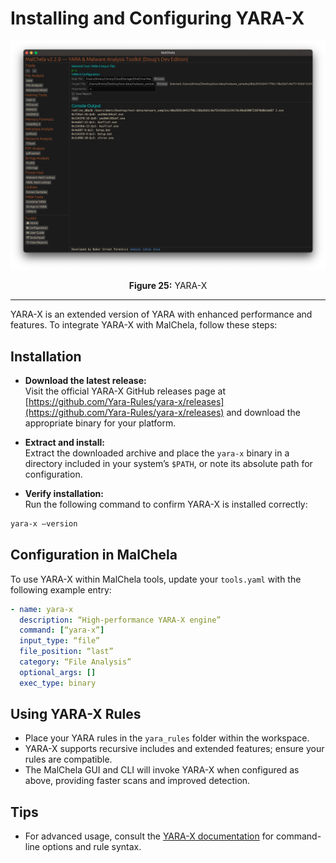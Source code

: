 # Installing and Configuring YARA-X

![YARA-X](../images/yara-x.png)

<p align="center"><strong>Figure 25:</strong> YARA-X </p>

---

YARA-X is an extended version of YARA with enhanced performance and features. To integrate YARA-X with MalChela, follow these steps:

## Installation

- **Download the latest release:**  
   Visit the official YARA-X GitHub releases page at [https://github.com/Yara-Rules/yara-x/releases](https://github.com/Yara-Rules/yara-x/releases) and download the appropriate binary for your platform.

- **Extract and install:**  
   Extract the downloaded archive and place the `yara-x` binary in a directory included in your system’s `$PATH`, or note its absolute path for configuration.

- **Verify installation:**  
   Run the following command to confirm YARA-X is installed correctly:

```bash
yara-x —version
```

## Configuration in MalChela

To use YARA-X within MalChela tools, update your `tools.yaml` with the following example entry:

```yaml
- name: yara-x
  description: “High-performance YARA-X engine”
  command: [“yara-x”]
  input_type: “file”
  file_position: “last”
  category: “File Analysis”
  optional_args: []
  exec_type: binary
```

## Using YARA-X Rules

- Place your YARA rules in the `yara_rules` folder within the workspace.
- YARA-X supports recursive includes and extended features; ensure your rules are compatible.
- The MalChela GUI and CLI will invoke YARA-X when configured as above, providing faster scans and improved detection.

## Tips

- For advanced usage, consult the [YARA-X documentation](https://github.com/Yara-Rules/yara-x) for command-line options and rule syntax.
